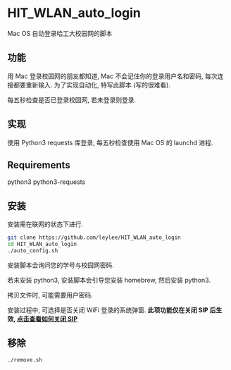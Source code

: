 # HIT_WLAN_auto_login
Mac OS 自动登录哈工大校园网的脚本

## 功能
用 Mac 登录校园网的朋友都知道, Mac 不会记住你的登录用户名和密码, 每次连接都要重新输入. 为了实现自动化, 特写此脚本 (写的很难看). 

每五秒检查是否已登录校园网, 若未登录则登录.

## 实现
使用 Python3 requests 库登录, 每五秒检查使用 Mac OS 的 launchd 进程.

## Requirements
python3
python3-requests

## 安装
安装需在联网的状态下进行. 

```sh
git clone https://github.com/leylee/HIT_WLAN_auto_login
cd HIT_WLAN_auto_login
./auto_config.sh
```

安装脚本会询问您的学号与校园网密码.

若未安装 python3, 安装脚本会引导您安装 homebrew, 然后安装 python3.

拷贝文件时, 可能需要用户密码.

安装过程中, 可选择是否关闭 WiFi 登录的系统弹窗. **此项功能仅在关闭 SIP 后生效, [点击查看如何关闭 SIP](https://zhuanlan.zhihu.com/p/35780058)**

## 移除
```sh
./remove.sh
```
